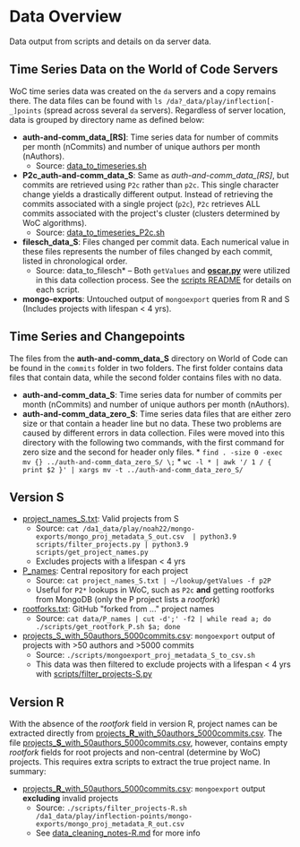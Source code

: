 # Data Overview

Data output from scripts and details on da server data.

## Time Series Data on the World of Code Servers

WoC time series data was created on the `da` servers and a copy remains there. The data files can be found with `ls /da?_data/play/inflection[-_]points` (spread across several `da` servers). Regardless of server location, data is grouped by directory name as defined below:

- **auth-and-comm_data_[RS]**: Time series data for number of commits per month (nCommits) and number of unique authors per month (nAuthors).
    - Source: [data_to_timeseries.sh](../scripts/data_to_timeseries.sh) 
- **P2c_auth-and-comm_data_S**: Same as *auth-and-comm_data_[RS]*, but commits are retrieved using `P2c` rather than `p2c`. This single character change yields a drastically different output. Instead of retrieving the commits associated with a single project (`p2c`), `P2c` retrieves ALL commits associated with the project's cluster (clusters determined by WoC algorithms). 
  - Source: [data_to_timeseries_P2c.sh](../scripts/data_to_timeseries_P2c.sh)
- **filesch_data_S**: Files changed per commit data. Each numerical value in these files represents the number of files changed by each commit, listed in chronological order.
  - Source: data_to_filesch* – Both `getValues` and __[oscar.py](https://github.com/ssc-oscar/oscar.py)__ were utilized in this data collection process. See the [scripts README](../scripts/README.md) for details on each script.
- **mongo-exports**: Untouched output of `mongoexport` queries from R and S (Includes projects with lifespan < 4 yrs).

## Time Series and Changepoints

The files from the **auth-and-comm_data_S** directory on World of Code can be found in the `commits` folder in two folders. The first folder contains data files that contain data, while the second folder contains files with no data.

- **auth-and-comm_data_S**: Time series data for number of commits per month (nCommits) and number of unique authors per month (nAuthors).
- **auth-and-comm_data_zero_S**: Time series data files that are either zero size or that contain a header line but no data. These two problems are caused by different errors in data collection. Files were moved into this directory with the following two commands, with the first command for zero size and the second for header only files.
      * `find . -size 0 -exec mv {} ../auth-and-comm_data_zero_S/ \;`
      * `wc -l * | awk '/ 1 / { print $2 }' | xargs mv -t ../auth-and-comm_data_zero_S/`

## Version S

- [project_names_S.txt](project_names_S.txt): Valid projects from S
  - Source: `cat /da1_data/play/noah22/mongo-exports/mongo_proj_metadata_S_out.csv  | python3.9 scripts/filter_projects.py | python3.9 scripts/get_project_names.py`
  - Excludes projects with a lifespan < 4 yrs
- [P_names](P_names): Central repository for each project
  - Source: `cat project_names_S.txt | ~/lookup/getValues -f p2P`
  - Useful for `P2*` lookups in WoC, such as `P2c` **and** getting rootforks from MongoDB (only the P project lists a _rootfork_)
- [rootforks.txt](rootforks.txt): GitHub "forked from ..." project names
  - Source: `cat data/P_names | cut -d';' -f2 | while read a; do ./scripts/get_rootfork_P.sh $a; done`
- [projects_S_with_50authors_5000commits.csv](projects_S_with_50authors_5000commits.csv): `mongoexport` output of projects with >50 authors and >5000 commits
  - Source: `./scripts/mongoexport_proj_metadata_S_to_csv.sh `
  - This data was then filtered to exclude projects with a lifespan < 4 yrs with [scripts/filter_projects-S.py](../scripts/filter_projects-S.py) 

## Version R

With the absence of the *rootfork* field in version R, project names can be extracted directly from [projects\_**R**\_with_50authors_5000commits.csv](projects_R_with_50authors_5000commits.csv). The file [projects\_**S**\_with_50authors_5000commits.csv](projects_S_with_50authors_5000commits.csv), however, contains empty _rootfork_ fields for root projects and non-central (determine by WoC) projects. This requires extra scripts to extract the true project name. In summary:

- [projects\_**R**\_with_50authors_5000commits.csv](projects_R_with_50authors_5000commits.csv): `mongoexport` output **excluding** invalid projects
  - Source: `./scripts/filter_projects-R.sh /da1_data/play/inflection-points/mongo-exports/mongo_proj_metadata_R_out.csv`
  - See [data_cleaning_notes-R.md](data_cleaning_notes-R.md) for more info
